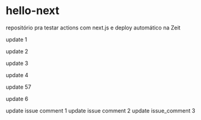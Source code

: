 # hello-next
repositório pra testar actions com next.js e deploy automático na Zeit

update 1

update 2

update 3

update 4

update 57

update 6

update issue comment 1
update issue comment 2
update issue_comment 3
